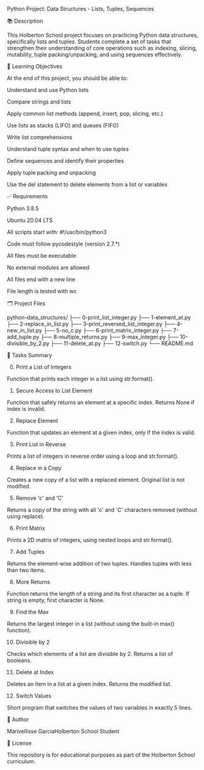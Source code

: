 Python Project: Data Structures - Lists, Tuples, Sequences

📚 Description

This Holberton School project focuses on practicing Python data structures, specifically lists and tuples. Students complete a set of tasks that strengthen their understanding of core operations such as indexing, slicing, mutability, tuple packing/unpacking, and using sequences effectively.

🎯 Learning Objectives

At the end of this project, you should be able to:

Understand and use Python lists

Compare strings and lists

Apply common list methods (append, insert, pop, slicing, etc.)

Use lists as stacks (LIFO) and queues (FIFO)

Write list comprehensions

Understand tuple syntax and when to use tuples

Define sequences and identify their properties

Apply tuple packing and unpacking

Use the del statement to delete elements from a list or variables

✅ Requirements

Python 3.8.5

Ubuntu 20.04 LTS

All scripts start with: #!/usr/bin/python3

Code must follow pycodestyle (version 2.7.*)

All files must be executable

No external modules are allowed

All files end with a new line

File length is tested with wc

🗂️ Project Files

python-data_structures/
├── 0-print_list_integer.py
├── 1-element_at.py
├── 2-replace_in_list.py
├── 3-print_reversed_list_integer.py
├── 4-new_in_list.py
├── 5-no_c.py
├── 6-print_matrix_integer.py
├── 7-add_tuple.py
├── 8-multiple_returns.py
├── 9-max_integer.py
├── 10-divisible_by_2.py
├── 11-delete_at.py
├── 12-switch.py
└── README.md

🧠 Tasks Summary

0. Print a List of Integers

Function that prints each integer in a list using str.format().

1. Secure Access to List Element

Function that safely returns an element at a specific index. Returns None if index is invalid.

2. Replace Element

Function that updates an element at a given index, only if the index is valid.

3. Print List in Reverse

Prints a list of integers in reverse order using a loop and str.format().

4. Replace in a Copy

Creates a new copy of a list with a replaced element. Original list is not modified.

5. Remove 'c' and 'C'

Returns a copy of the string with all 'c' and 'C' characters removed (without using replace).

6. Print Matrix

Prints a 2D matrix of integers, using nested loops and str.format().

7. Add Tuples

Returns the element-wise addition of two tuples. Handles tuples with less than two items.

8. More Returns

Function returns the length of a string and its first character as a tuple. If string is empty, first character is None.

9. Find the Max

Returns the largest integer in a list (without using the built-in max() function).

10. Divisible by 2

Checks which elements of a list are divisible by 2. Returns a list of booleans.

11. Delete at Index

Deletes an item in a list at a given index. Returns the modified list.

12. Switch Values

Short program that switches the values of two variables in exactly 5 lines.

👤 Author

Marivellisse GarciaHolberton School Student

📄 License

This repository is for educational purposes as part of the Holberton School curriculum.


